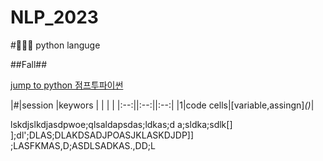 # NLP_2023

#🐖🐤🐶 python languge

##Fall##

[jump to python 점프투파이썬](https://wikidocs.net/book/1)


|#|session |keywors
| | | |
|:--:||:--:||:--:|
|1|code cells|[variable,assingn]_()_|



lskdjslkdjasdpwoe;qlsaldapsdas;ldkas;d
a;sldka;sdlk[]  ];dl';DLAS;DLAKDSADJPOASJKLASKDJDP]]
;LASFKMAS,D;ASDLSADKAS.,DD;L
